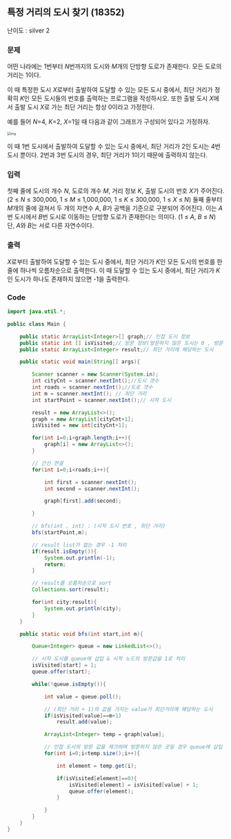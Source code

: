## 특정 거리의 도시 찾기 (18352)

난이도 : silver 2

### 문제

어떤 나라에는 1번부터 *N*번까지의 도시와 *M*개의 단방향 도로가 존재한다. 모든 도로의 거리는 1이다.

이 때 특정한 도시 *X*로부터 출발하여 도달할 수 있는 모든 도시 중에서, 최단 거리가 정확히 *K*인 모든 도시들의 번호를 출력하는 프로그램을 작성하시오. 또한 출발 도시 *X*에서 출발 도시 *X*로 가는 최단 거리는 항상 0이라고 가정한다.

예를 들어 *N*=4, *K*=2, *X*=1일 때 다음과 같이 그래프가 구성되어 있다고 가정하자.

<img src="https://upload.acmicpc.net/a5e311d7-7ce4-4638-88a5-3665fb4459e5/-/preview/" alt="img" style="zoom:50%;" />

이 때 1번 도시에서 출발하여 도달할 수 있는 도시 중에서, 최단 거리가 2인 도시는 4번 도시 뿐이다.  2번과 3번 도시의 경우, 최단 거리가 1이기 때문에 출력하지 않는다.

### 입력

첫째 줄에 도시의 개수 *N*, 도로의 개수 *M*, 거리 정보 *K*, 출발 도시의 번호 *X*가 주어진다. (2 ≤ *N* ≤ 300,000, 1 ≤ *M* ≤ 1,000,000, 1 ≤ *K* ≤ 300,000, 1 ≤ *X* ≤ *N*) 둘째 줄부터 *M*개의 줄에 걸쳐서 두 개의 자연수 *A*, *B*가 공백을 기준으로 구분되어 주어진다. 이는 *A*번 도시에서 *B*번 도시로 이동하는 단방향 도로가 존재한다는 의미다. (1 ≤ *A*, *B* ≤ *N*) 단, *A*와 *B*는 서로 다른 자연수이다.

### 출력

*X*로부터 출발하여 도달할 수 있는 도시 중에서, 최단 거리가 *K*인 모든 도시의 번호를 한 줄에 하나씩 오름차순으로 출력한다. 이 때 도달할 수 있는 도시 중에서, 최단 거리가 *K*인 도시가 하나도 존재하지 않으면 -1을 출력한다.



### Code

```java
import java.util.*;

public class Main {

    public static ArrayList<Integer>[] graph;// 인접 도시 정보
    public static int [] isVisited;// 방문 정보(방문하지 않은 도시는 0 , 방문 도시는 시작 도시 기준으로 거리로 표기)
    public static ArrayList<Integer> result;// 최단 거리에 해당하는 도시

    public static void main(String[] args){

        Scanner scanner = new Scanner(System.in);
        int cityCnt = scanner.nextInt();//도시 갯수
        int roads = scanner.nextInt();//도로 갯수
        int m = scanner.nextInt(); // 최단 거리
        int startPoint = scanner.nextInt();// 시작 도시

        result = new ArrayList<>();
        graph = new ArrayList[cityCnt+1];
        isVisited = new int[cityCnt+1];

        for(int i=0;i<graph.length;i++){
            graph[i] = new ArrayList<>();
        }

        // 간선 연결
        for(int i=0;i<roads;i++){

            int first = scanner.nextInt();
            int second = scanner.nextInt();

            graph[first].add(second);

        }

        // bfs(int , int) : (시작 도시 번호 , 최단 거리)
        bfs(startPoint,m);

        // result list가 없는 경우 -1 처리
        if(result.isEmpty()){
            System.out.println(-1);
            return;
        }

        // result를 오름차순으로 sort
        Collections.sort(result);

        for(int city:result){
            System.out.println(city);
        } 
    }

    public static void bfs(int start,int m){

        Queue<Integer> queue = new LinkedList<>();

        // 시작 도시를 queue에 삽입 & 시작 노드의 방문값을 1로 처리
        isVisited[start] = 1;
        queue.offer(start);

        while(!queue.isEmpty()){

            int value = queue.poll();

            // (최단 거리 + 1)의 값을 가지는 value가 최단거리에 해당하는 도시
            if(isVisited[value]==m+1)
                result.add(value);

            ArrayList<Integer> temp = graph[value];

            // 인접 도시의 방문 값을 체크하며 방문하지 않은 곳일 경우 queue에 삽입
            for(int i=0;i<temp.size();i++){

                int element = temp.get(i);

                if(isVisited[element]==0){
                    isVisited[element] = isVisited[value] + 1;
                    queue.offer(element);
                }

            }
        }
    }
}

```

